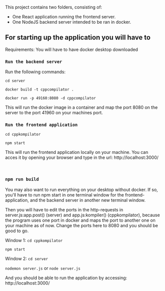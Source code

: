 This project contains two folders, consisting of:
- One React application running the frontend server.
- One NodeJS backend server intended to be ran in docker.

## For starting up the application you will have to

Requirements:
You will have to have docker desktop downloaded

### `Run the backend server`

Run the following commands:

`cd server`

`docker build -t cppcompilator .`

`docker run -p 49160:8080 -d cppcompilator`

This will run the docker image in a container and map the port 8080 on the server to the port 41960 on your machines port.


### `Run the frontend application`

`cd cppkompilator`

`npm start`

This will run the frontend application locally on your machine.
You can acces it by opening your browser and type in the url:
http://localhost:3000/


<br/>

### `npm run build`

You may also want to run everything on your desktop without docker. 
If so, you'll have to run npm start in one terminal window for the frontend-application, and the backend server in another new terminal window.

Then you will have to edit the ports in the http-requests in server.js:app.post() (server) and app.js:kompiler() (cppkompilator), because the program uses one port in docker and maps the port to another one on your machine as of now. Change the ports here to 8080 and you should be good to go.

Window 1:
`cd cppkompilator`

`npm start`

Window 2:
`cd server`

`nodemon server.js` or `node server.js`

And you should be able to run the application by accessing:
http://localhost:3000/
